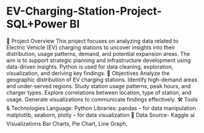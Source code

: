 # EV-Charging-Station-Project- SQL+Power BI
📌 Project Overview
This project focuses on analyzing data related to Electric Vehicle (EV) charging stations to uncover insights into their distribution, usage patterns, demand, and potential expansion areas. The aim is to support strategic planning and infrastructure development using data-driven insights. Python is used for data cleaning, exploration, visualization, and deriving key findings.
🎯 Objectives
Analyze the geographic distribution of EV charging stations.
Identify high-demand areas and under-served regions.
Study station usage patterns, peak hours, and charger types.
Explore correlations between location, type of station, and usage.
Generate visualizations to communicate findings effectively.
🛠️ Tools & Technologies
Language: Python
Libraries:
pandas – for data manipulation
matplotlib, seaborn, plotly – for data visualization
📂 Data Source- Kaggle
📊 Visualizations
Bar Charts, Pie Chart, Line Graph, 
